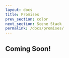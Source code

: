 ```yaml
---
layout: docs
title: Promises
prev_section: color
next_section: Scene Stack
permalink: /docs/promises/
---
```


## Coming Soon!